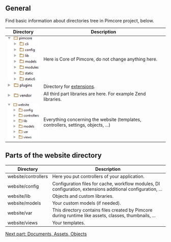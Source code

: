 ## General

Find basic information about directories tree in Pimcore project, below. 

| Directory                                            | Description                                                                          |
|------------------------------------------------------|--------------------------------------------------------------------------------------|
| ![Pimcore directory](../img/Directories_pimcore.png) | Here is Core of Pimcore, do not change anything here.                                |
| ![Plugins directory](../img/Directories_plugins.png) | Directory for [extensions](../Extending_Pimcore/Plugin_Developers_Guide/Example.md). |
| ![Vendor directory](../img/Directories_vendor.png)   | All third part libraries are here. For example Zend libraries.                       |
| ![Website directory](../img/Directories_website.png) | Everything concerning the website (templates, controllers, settings, objects, ...)   |

## Parts of the website directory

| Directory           | Description                                                                                                        |
|---------------------|--------------------------------------------------------------------------------------------------------------------|
| website/controllers | Here you put controllers of your application.                                                                      |
| website/config      | Configuration files for cache, workflow modules, DI configuration, extensions additional configuration, ...        |
| website/lib         | Objects and custom libraries.                                                                                      |
| website/models      | Your custom models (if needed).                                                                                    |
| website/var         | This directory contains files created by Pimcore during runtime like assets, classes, thumbnails, ...              |
| website/views       | Your templates.                                                                                                    |

[Next part: Documents, Assets, Objects](./06_Create_A_First_Project.md)